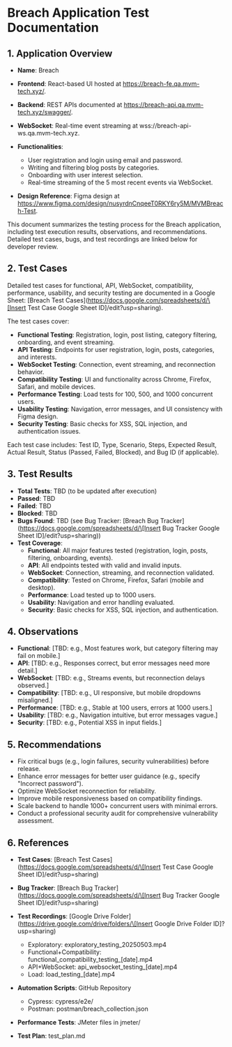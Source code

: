 # Breach Application Test Documentation

## 1. Application Overview

- **Name**: Breach
- **Frontend**: React-based UI hosted at https://breach-fe.qa.mvm-tech.xyz/.
- **Backend**: REST APIs documented at https://breach-api.qa.mvm-tech.xyz/swagger/.
- **WebSocket**: Real-time event streaming at wss://breach-api-ws.qa.mvm-tech.xyz.
- **Functionalities**:
  - User registration and login using email and password.
  - Writing and filtering blog posts by categories.
  - Onboarding with user interest selection.
  - Real-time streaming of the 5 most recent events via WebSocket.

- **Design Reference**: Figma design at https://www.figma.com/design/nusyrdnCnqeeT0RKY6ry5M/MVMBreach-Test.

This document summarizes the testing process for the Breach application, including test execution results, observations, and recommendations. Detailed test cases, bugs, and test recordings are linked below for developer review.

## 2. Test Cases

Detailed test cases for functional, API, WebSocket, compatibility, performance, usability, and security testing are documented in a Google Sheet: [Breach Test Cases](https://docs.google.com/spreadsheets/d/\[Insert Test Case Google Sheet ID]/edit?usp=sharing).

The test cases cover:

- **Functional Testing**: Registration, login, post listing, category filtering, onboarding, and event streaming.
- **API Testing**: Endpoints for user registration, login, posts, categories, and interests.
- **WebSocket Testing**: Connection, event streaming, and reconnection behavior.
- **Compatibility Testing**: UI and functionality across Chrome, Firefox, Safari, and mobile devices.
- **Performance Testing**: Load tests for 100, 500, and 1000 concurrent users.
- **Usability Testing**: Navigation, error messages, and UI consistency with Figma design.
- **Security Testing**: Basic checks for XSS, SQL injection, and authentication issues.

Each test case includes: Test ID, Type, Scenario, Steps, Expected Result, Actual Result, Status (Passed, Failed, Blocked), and Bug ID (if applicable).

## 3. Test Results

- **Total Tests**: TBD (to be updated after execution)
- **Passed**: TBD
- **Failed**: TBD
- **Blocked**: TBD
- **Bugs Found**: TBD (see Bug Tracker: [Breach Bug Tracker](https://docs.google.com/spreadsheets/d/\[Insert Bug Tracker Google Sheet ID]/edit?usp=sharing))
- **Test Coverage**:
  - **Functional**: All major features tested (registration, login, posts, filtering, onboarding, events).
  - **API**: All endpoints tested with valid and invalid inputs.
  - **WebSocket**: Connection, streaming, and reconnection validated.
  - **Compatibility**: Tested on Chrome, Firefox, Safari (mobile and desktop).
  - **Performance**: Load tested up to 1000 users.
  - **Usability**: Navigation and error handling evaluated.
  - **Security**: Basic checks for XSS, SQL injection, and authentication.

## 4. Observations

- **Functional**: [TBD: e.g., Most features work, but category filtering may fail on mobile.]
- **API**: [TBD: e.g., Responses correct, but error messages need more detail.]
- **WebSocket**: [TBD: e.g., Streams events, but reconnection delays observed.]
- **Compatibility**: [TBD: e.g., UI responsive, but mobile dropdowns misaligned.]
- **Performance**: [TBD: e.g., Stable at 100 users, errors at 1000 users.]
- **Usability**: [TBD: e.g., Navigation intuitive, but error messages vague.]
- **Security**: [TBD: e.g., Potential XSS in input fields.]

## 5. Recommendations

- Fix critical bugs (e.g., login failures, security vulnerabilities) before release.
- Enhance error messages for better user guidance (e.g., specify "Incorrect password").
- Optimize WebSocket reconnection for reliability.
- Improve mobile responsiveness based on compatibility findings.
- Scale backend to handle 1000+ concurrent users with minimal errors.
- Conduct a professional security audit for comprehensive vulnerability assessment.

## 6. References

- **Test Cases**: [Breach Test Cases](https://docs.google.com/spreadsheets/d/\[Insert Test Case Google Sheet ID]/edit?usp=sharing)
- **Bug Tracker**: [Breach Bug Tracker](https://docs.google.com/spreadsheets/d/\[Insert Bug Tracker Google Sheet ID]/edit?usp=sharing)
- **Test Recordings**: [Google Drive Folder](https://drive.google.com/drive/folders/\[Insert Google Drive Folder ID]?usp=sharing)
  - Exploratory: exploratory_testing_20250503.mp4
  - Functional+Compatibility: functional_compatibility_testing_[date].mp4
  - API+WebSocket: api_websocket_testing_[date].mp4
  - Load: load_testing_[date].mp4

- **Automation Scripts**: GitHub Repository
  - Cypress: cypress/e2e/
  - Postman: postman/breach_collection.json

- **Performance Tests**: JMeter files in jmeter/
- **Test Plan**: test_plan.md
